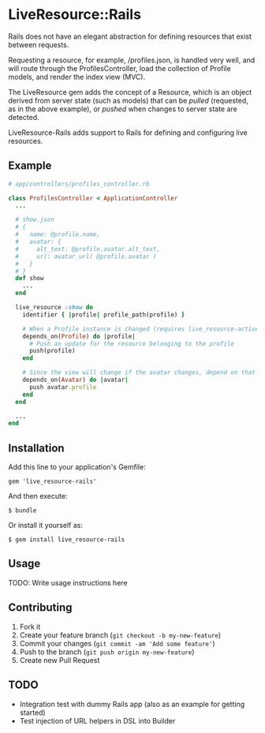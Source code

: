 # LiveResource::Rails

Rails does not have an elegant abstraction for defining resources that exist between requests.

Requesting a resource, for example, /profiles.json, is handled very well, and will route through the ProfilesController,
load the collection of Profile models, and render the index view (MVC).

The LiveResource gem adds the concept of a Resource, which is an object derived from server state (such as models) that
can be *pulled* (requested, as in the above example), or *pushed* when changes to server state are detected.

LiveResource-Rails adds support to Rails for defining and configuring live resources.

## Example

```ruby
# app/controllers/profiles_controller.rb

class ProfilesController < ApplicationController
  ...

  # show.json
  # {
  #   name: @profile.name,
  #   avatar: {
  #     alt_text: @profile.avatar.alt_text,
  #     url: avatar_url( @profile.avatar )
  #   }
  # }
  def show
    ...
  end

  live_resource :show do
    identifier { |profile| profile_path(profile) }

    # When a Profile instance is changed (requires live_resource-activerecord)
    depends_on(Profile) do |profile|
      # Push an update for the resource belonging to the profile
      push(profile)
    end

    # Since the view will change if the avatar changes, depend on that too
    depends_on(Avatar) do |avatar|
      push avatar.profile
    end
  end

  ...
end
```

## Installation

Add this line to your application's Gemfile:

    gem 'live_resource-rails'

And then execute:

    $ bundle

Or install it yourself as:

    $ gem install live_resource-rails

## Usage

TODO: Write usage instructions here

## Contributing

1. Fork it
2. Create your feature branch (`git checkout -b my-new-feature`)
3. Commit your changes (`git commit -am 'Add some feature'`)
4. Push to the branch (`git push origin my-new-feature`)
5. Create new Pull Request

## TODO

- Integration test with dummy Rails app (also as an example for getting started)
- Test injection of URL helpers in DSL into Builder